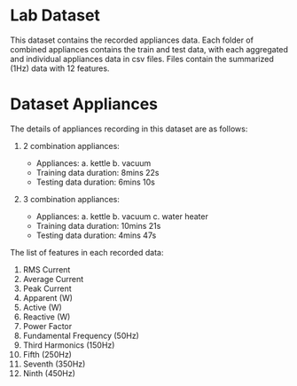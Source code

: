 # Lab Dataset
This dataset contains the recorded appliances data. Each folder of combined appliances contains the train and test data, with each aggregated and individual appliances data in csv files.
Files contain the summarized (1Hz) data with 12 features.

# Dataset Appliances
The details of appliances recording in this dataset are as follows:

1. 2 combination appliances:
    - Appliances:
        a. kettle
        b. vacuum
    - Training data duration: 8mins 22s
    - Testing data duration: 6mins 10s

2. 3 combination appliances:
    - Appliances:
        a. kettle
        b. vacuum
        c. water heater
    - Training data duration: 10mins 21s
    - Testing data duration: 4mins 47s

The list of features in each recorded data:
1. RMS Current
2. Average Current
3. Peak Current
4. Apparent (W)
5. Active (W)
6. Reactive (W)
7. Power Factor
8. Fundamental Frequency (50Hz)
9. Third Harmonics (150Hz)
10. Fifth (250Hz)
11. Seventh (350Hz)
12. Ninth (450Hz)